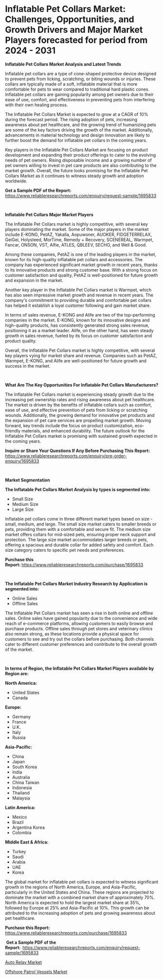 <p><h1>Inflatable Pet Collars Market: Challenges, Opportunities, and Growth Drivers and Major Market Players forecasted for period from 2024 - 2031</h1></p><p><strong>Inflatable Pet Collars Market Analysis and Latest Trends</strong></p>
<p><p>Inflatable pet collars are a type of cone-shaped protective device designed to prevent pets from licking, scratching, or biting wounds or injuries. These collars are typically made of a soft, inflatable material that is more comfortable for pets to wear compared to traditional hard plastic cones. Inflatable pet collars are gaining popularity among pet owners due to their ease of use, comfort, and effectiveness in preventing pets from interfering with their own healing process.</p><p>The Inflatable Pet Collars Market is expected to grow at a CAGR of 10% during the forecast period. The rising adoption of pets, increasing awareness about pet healthcare, and the growing trend of humanizing pets are some of the key factors driving the growth of the market. Additionally, advancements in material technology and design innovation are likely to further boost the demand for inflatable pet collars in the coming years.</p><p>Key players in the Inflatable Pet Collars Market are focusing on product development and expanding their product offerings to cater to the evolving needs of pet owners. Rising disposable income and a growing number of pet owners willing to invest in pet care products are also contributing to the market growth. Overall, the future looks promising for the Inflatable Pet Collars Market as it continues to witness steady growth and adoption worldwide.</p></p>
<p><strong>Get a Sample PDF of the Report:&nbsp;</strong> <a href="https://www.reliableresearchreports.com/enquiry/request-sample/1695833">https://www.reliableresearchreports.com/enquiry/request-sample/1695833</a></p>
<p>&nbsp;</p>
<p><strong>Inflatable Pet Collars Major Market Players</strong></p>
<p><p>The Inflatable Pet Collars market is highly competitive, with several key players dominating the market. Some of the major players in the market include E-KONG, PetAZ, Yakalla, Aopuwoner, AUOKER, FIDGETERRELAX, GeiGei, Holysteed, MorTime, Remedy + Recovery, SCENEREAL, Warmpet, Fancar, ONSON, VST, Alfie, ATLES, QBLEEV, SECHO, and Well & Good.</p><p>Among these companies, PetAZ is one of the leading players in the market, known for its high-quality inflatable pet collars and accessories. The company has experienced significant market growth in recent years, thanks to its innovative products and strong customer base. With a strong focus on customer satisfaction and quality, PetAZ is well-positioned for future growth and expansion in the market.</p><p>Another key player in the Inflatable Pet Collars market is Warmpet, which has also seen impressive market growth and revenue in recent years. The company's commitment to providing durable and comfortable pet collars has helped it establish a loyal customer following and gain market share.</p><p>In terms of sales revenue, E-KONG and Alife are two of the top-performing companies in the market. E-KONG, known for its innovative designs and high-quality products, has consistently generated strong sales revenue, positioning it as a market leader. Alife, on the other hand, has seen steady growth in sales revenue, fueled by its focus on customer satisfaction and product quality.</p><p>Overall, the Inflatable Pet Collars market is highly competitive, with several key players vying for market share and revenue. Companies such as PetAZ, Warmpet, E-KONG, and Alife are well-positioned for future growth and success in the market.</p></p>
<p>&nbsp;</p>
<p><strong>What Are The Key Opportunities For Inflatable Pet Collars Manufacturers?</strong></p>
<p><p>The Inflatable Pet Collars market is experiencing steady growth due to the increasing pet ownership rates and rising awareness about pet healthcare. The market is driven by the benefits of inflatable collars such as comfort, ease of use, and effective prevention of pets from licking or scratching wounds. Additionally, the growing demand for innovative pet products and the expansion of pet care services are propelling market growth. Moving forward, key trends include the focus on product customization, eco-friendly materials, and enhanced durability. The future outlook for the Inflatable Pet Collars market is promising with sustained growth expected in the coming years.</p></p>
<p><strong>Inquire or Share Your Questions If Any Before Purchasing This Report:</strong> <a href="https://www.reliableresearchreports.com/enquiry/pre-order-enquiry/1695833">https://www.reliableresearchreports.com/enquiry/pre-order-enquiry/1695833</a></p>
<p>&nbsp;</p>
<p><strong>Market Segmentation</strong></p>
<p><strong>The Inflatable Pet Collars Market Analysis by types is segmented into:</strong></p>
<p><ul><li>Small Size</li><li>Medium Size</li><li>Large Size</li></ul></p>
<p><p>Inflatable pet collars come in three different market types based on size - small, medium, and large. The small size market caters to smaller breeds or pets, providing them with a comfortable and secure fit. The medium size market offers collars for mid-sized pets, ensuring proper neck support and protection. The large size market accommodates larger breeds or pets, offering a spacious and durable collar for added safety and comfort. Each size category caters to specific pet needs and preferences.</p></p>
<p><strong>Purchase this Report:&nbsp;</strong><a href="https://www.reliableresearchreports.com/purchase/1695833">https://www.reliableresearchreports.com/purchase/1695833</a></p>
<p>&nbsp;</p>
<p><strong>The Inflatable Pet Collars Market Industry Research by Application is segmented into:</strong></p>
<p><ul><li>Online Sales</li><li>Offline Sales</li></ul></p>
<p><p>The Inflatable Pet Collars market has seen a rise in both online and offline sales. Online sales have gained popularity due to the convenience and wide reach of e-commerce platforms, allowing customers to easily browse and purchase products. Offline sales through pet stores and veterinary clinics also remain strong, as these locations provide a physical space for customers to see and try out the collars before purchasing. Both channels cater to different customer preferences and contribute to the overall growth of the market.</p></p>
<p>&nbsp;</p>
<p><strong>In terms of Region, the Inflatable Pet Collars Market Players available by Region are:</strong></p>
<p>
    <p> <strong> North America: </strong>
        <ul>
            <li>United States</li>
            <li>Canada</li>
        </ul>
        </p> 
    <p> <strong> Europe: </strong>
        <ul>
            <li>Germany</li>
            <li>France</li>
            <li>U.K.</li>
            <li>Italy</li>
            <li>Russia</li>
        </ul>
        </p> 
    <p> <strong> Asia-Pacific: </strong>
        <ul>
            <li>China</li>
            <li>Japan</li>
            <li>South Korea</li>
            <li>India</li>
            <li>Australia</li>
            <li>China Taiwan</li>
            <li>Indonesia</li>
            <li>Thailand</li>
            <li>Malaysia</li>
        </ul>
        </p> 
    <p> <strong> Latin America: </strong>
        <ul>
            <li>Mexico</li>
            <li>Brazil</li>
            <li>Argentina Korea</li>
            <li>Colombia</li>
        </ul>
        </p> 
    <p> <strong> Middle East & Africa: </strong>
        <ul>
            <li>Turkey</li>
            <li>Saudi</li>
            <li>Arabia</li>
            <li>UAE</li>
            <li>Korea</li>
        </ul>
    </p>
    </p>
<p><p>The global market for inflatable pet collars is expected to witness significant growth in the regions of North America, Europe, and Asia-Pacific, particularly in the United States and China. These regions are projected to dominate the market with a combined market share of approximately 70%. North America is expected to hold the largest market share at 35%, followed by Europe at 25% and Asia-Pacific at 10%. This growth can be attributed to the increasing adoption of pets and growing awareness about pet healthcare.</p></p>
<p><strong>Purchase this Report: </strong><a href="https://www.reliableresearchreports.com/purchase/1695833">https://www.reliableresearchreports.com/purchase/1695833</a></p>
<p>&nbsp;<strong>Get a Sample PDF of the Report:&nbsp;&nbsp;</strong><a href="https://www.reliableresearchreports.com/enquiry/request-sample/1695833">https://www.reliableresearchreports.com/enquiry/request-sample/1695833</a></p>
<p><strong></strong></p>
<p><p><a href="https://acidic-farm-354.notion.site/Auto-Relay-Market-A-Comprehensive-Report-of-its-Market-Share-Growth-Trends-2024-2031-2e0fc917339f4f3298b951b8a02b7940">Auto Relay Market</a></p><p><a href="https://glittery-fuchsia-86a.notion.site/Offshore-Patrol-Vessels-Market-with-the-goal-of-estimating-the-market-size-and-future-growth-potenti-0c41525c4ef946938fed7a8e55575c2e">Offshore Patrol Vessels Market</a></p></p>